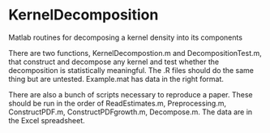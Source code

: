 # KernelDecomposition
Matlab routines for decomposing a kernel density into its components

There are two functions, KernelDecompostion.m and DecompositionTest.m, that construct and decompose any kernel and test whether the decomposition is statistically meaningful. The .R files should do the same thing but are untested. Example.mat has data in the right format.

There are also a bunch of scripts necessary to reproduce a paper. These should be run in the order of ReadEstimates.m, Preprocessing.m, ConstructPDF.m, ConstructPDFgrowth.m, Decompose.m. The data are in the Excel spreadsheet.
